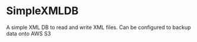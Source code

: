 # SimpleXMLDB
A simple XML DB to read and write XML files. Can be configured to backup data onto AWS S3